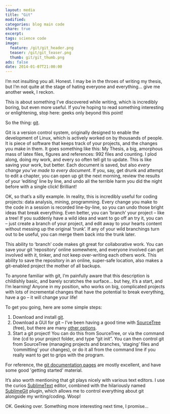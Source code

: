 ```yaml
---
layout: media
title: "Git"
modified:
categories: blog main code
share: true
excerpt:
tags: science code
image:
  feature: /git/git_header.png
  teaser: /git/git_teaser.png
  thumb: git/git_thumb.png
ads: false
date: 2014-01-07T21:00:00
---
```


I’m not insulting you all. Honest. I may be in the throes of writing my thesis, but I’m not quite at the stage of hating everyone and everything… give me another week, I reckon.

This is about something I’ve discovered while writing, which is incredibly boring, but even more useful. If you’re hoping to read something interesting or enlightening, stop here: geeks only beyond this point!

So the thing: [git](http://git-scm.com/).

Git is a version control system, originally designed to enable the development of Linux, which is actively worked on by thousands of people. It is piece of software that keeps track of your projects, and the changes you make in them. It goes something like this: My Thesis, a big, amorphous mass of latex files, figures and references: 992 files and counting. I plod along, doing my work, and every so often tell git to update. This is like saving your work, but better. Each document is saved, but also *every change you’ve made to every document*. If you, say, get drunk and attempt to edit a chapter, you can open up git the next morning, review the results of your ‘editing’ line by line, and undo all the terrible harm you did the night before with a single click!  Brilliant!

OK, so that’s a silly example. In reality, this is incredibly useful for coding projects: data analysis, mining, programming. Every change you make to the code in a session is recorded line-by-line, so you can undo those bright ideas that break everything. Even better, you can ‘branch’ your project – like a tree! If you suddenly have a wild idea and want to go off an try it, you can – just create a branch of your project, and edit away to your hearts content without messing up the original ‘trunk’. If any of your wild branchings turn out to be useful, you can merge them back into the trunk later.

This ability to ‘branch’ code makes git great for collaborative work.  You can save your git ‘repository’ online somewhere, and everyone involved can get involved with it, tinker, and not keep over-writing each others work. This ability to save the repository in an online, super-safe location, also makes a git-enabled project the mother of all backups.

To anyone familiar with git, I’m painfully aware that this description is childishly basic, and barely scratches the surface… but hey, it’s a start, and I’m learning!  Anyone in my position, who works on big, complicated projects with lots of incremental changes that have the potential to break everything, have a go – it will change your life!

To get you going, here are some simple steps:

1. Download and install [git](http://git-scm.com/downloads/).
2. Download a GUI for git – I’ve been having a good time with [SourceTree](http://www.sourcetreeapp.com/) (free), but there are many [other options](http://git-scm.com/downloads/guis).
3. Start a git project! You can do this from SourceTree, or via the command line (cd to your project folder, and type “git init”. You can then control git from SourceTree (managing projects and branches, ‘staging’ files and ‘committing’ your changes), or do it all from the command line if you really want to get to grips with the program.

For reference, the [git documentation pages](http://git-scm.com/doc) are mostly excellent, and have some good 'getting started' material.

It’s also worth mentioning that git plays nicely with various text editors. I use the curios [SublimeText](http://www.sublimetext.com/) editor, combined with the hilariously named [SublimeGit](https://sublimegit.net/) plugin, which allows me to control everything about git alongside my writing/coding. Woop!

OK. Geeking over. Something more interesting next time, I promise…
